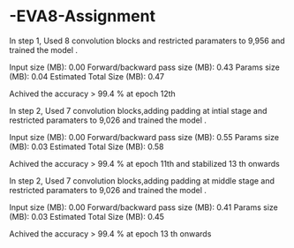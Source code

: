# -EVA8-Assignment
In step 1,
Used 8 convolution blocks and restricted paramaters to 9,956 and trained the model .


Input size (MB): 0.00
Forward/backward pass size (MB): 0.43
Params size (MB): 0.04
Estimated Total Size (MB): 0.47

Achived the accuracy > 99.4 % at epoch 12th



In step 2,
Used 7 convolution blocks,adding padding at intial stage and restricted paramaters to 9,026 and trained the model .

Input size (MB): 0.00
Forward/backward pass size (MB): 0.55
Params size (MB): 0.03
Estimated Total Size (MB): 0.58

Achived the accuracy > 99.4 % at epoch 11th and stabilized 13 th onwards


In step 2,
Used 7 convolution blocks,adding padding at middle stage and restricted paramaters to 9,026 and trained the model .

Input size (MB): 0.00
Forward/backward pass size (MB): 0.41
Params size (MB): 0.03
Estimated Total Size (MB): 0.45

Achived the accuracy > 99.4 % at epoch 13 th onwards
